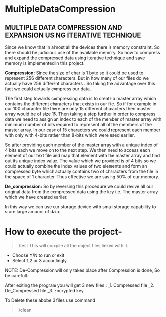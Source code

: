 MultipleDataCompression
=======================

MULTIPLE DATA COMPRESSION AND EXPANSION USING ITERATIVE TECHNIQUE
-----------------------------------------------------------------

Since we know that in almost all the devices there is memory constraint. So there should be judicious use of the available memory. So how to compress and expand the compressed data using iterative technique and save memory is implemented in this project.

**Compression:**
Since the size of char is 1 byte so it could be used to represent 256 different characters. But in how many of our files do we actually have 256 different characters . So taking the advantage over this fact we could actually compress our data.

The first step towards compressing data is to create a master array which contains the different characters that exists in our file. So if for example in our 100 character file there are only 15 different characters then master array would be of size 15. Then taking a step further in order to compress data we need to assign an index to each of the member of master array with minimum number of bits required to represent all of the members of the master array. In our case of 15 characters we could represent each member with only with 4-bits rather than 8-bits which were used earlier.

So after providing each member of the master array with a unique index of 4 bits each we move on to the next step. We then need to access each element of our text file and map that element with the master array and find out its unique index value. The value which we provided is of 4 bits so we could actually combine the index values of two elements and form an compressed byte which actually contains two of characters from the file in the space of 1 character. Thus effective we are saving 50% of our memory.

**De_compression:**
So by reversing this procedure we could revive all our original data from the compressed data using the key i.e. The master array which we have created earlier.

In this way we can use our storage device with small storage capability to store large amount of data.

# How to execute the project-
> ./test
This will compile all the object files linked with it.

- Choose Y/N to run or exit
- Select 1,2 or 3 accordingly.

NOTE: De-Compression will only takes place after Compression is done, So be carefull.

After exiting the program you will get 3 new files::
_1. Compressed file
_2. De_Compressed file
_3. Encrypted key

To Delete these abobe 3 files use command
> ./clean
